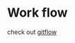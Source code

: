 <h1>Work flow</h1>
check out <a href="https://www.atlassian.com/git/tutorials/comparing-workflows/gitflow-workflow">gitflow</a>

